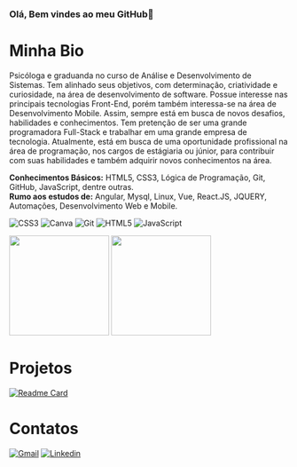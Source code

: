 ### Olá, Bem vindes ao meu GitHub👋

# Minha Bio

Psicóloga e graduanda no curso de Análise e Desenvolvimento de Sistemas.
Tem alinhado seus objetivos, com determinação, criatividade e
curiosidade, na área de desenvolvimento de software. Possue interesse nas
principais tecnologias Front-End, porém também interessa-se na área de
Desenvolvimento Mobile. Assim, sempre está em busca de novos desafios,
habilidades e conhecimentos. Tem pretenção de ser uma grande programadora Full-Stack
e trabalhar em uma grande empresa de tecnologia. Atualmente, está em busca de uma oportunidade
profissional na área de programação, nos cargos de estágiaria ou júnior, para contribuir com suas habilidades
e também adquirir novos conhecimentos na área.

<b>Conhecimentos Básicos:</b> HTML5, CSS3, Lógica de Programação, Git, GitHub, JavaScript, dentre outras. <br>
<b>Rumo aos estudos de:</b> Angular, Mysql, Linux, Vue, React.JS, JQUERY, Automações, Desenvolvimento Web e Mobile.

![CSS3](https://img.shields.io/badge/CSS3-1572B6?style=for-the-badge&logo=css3&logoColor=white)
![Canva](https://img.shields.io/badge/Canva-%2300C4CC.svg?&style=for-the-badge&logo=Canva&logoColor=white)
![Git](https://img.shields.io/badge/GIT-E44C30?style=for-the-badge&logo=git&logoColor=white)
![HTML5](https://img.shields.io/badge/HTML5-E34F26?style=for-the-badge&logo=html5&logoColor=white)
![JavaScript](https://img.shields.io/badge/JavaScript-323330?style=for-the-badge&logo=javascript&logoColor=F7DF1E)

<div>
<img height="180em" src="https://github-readme-stats.vercel.app/api?username=meaeduarda&show_icons-true&theme=midnight-purple&include_all_commits=true&count_private=true"/>
<img height="180em" src="http://github-readme-stats.vercel.app/api/top-langs?username=meaeduarda&layout=compact&langs_count=16&theme=midnight-purple"/>
</div>

# Projetos

[![Readme Card](https://github-readme-stats.vercel.app/api/pin/?username=meaeduarda&repo=curriculomeaeduarda.github.io&theme=midnight-purple)](https://github.com/meaeduarda/curriculomeaeduarda.github.io)

# Contatos
<a href="https://mail.google.com/mail/u/0/#sent?compose=GTvVlcSHwsMmrTJrfCVBNHSBtCvhDWkbwfPHxLNTtkqFgdNGVzDqlvCFmLGSrZLQTFpZKMHNPxVzj" target="_blank">![Gmail](https://img.shields.io/badge/Gmail-D14836?style=for-the-badge&logo=gmail&logoColor=white)</a>
<a href="https://www.linkedin.com/in/maria-eduarda-araújo-724bb71ba/" target="_blank">![Linkedin](https://img.shields.io/badge/LinkedIn-0077B5?style=for-the-badge&logo=linkedin&logoColor=white)</a>







